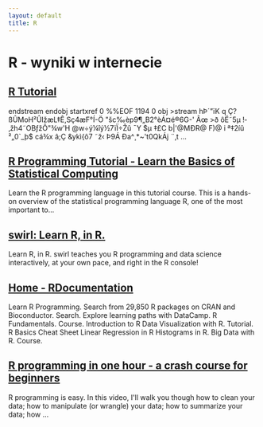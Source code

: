 ```yaml
---
layout: default
title: R
---
```

# **R - wyniki w internecie**
## [ R Tutorial](https://www.stat.purdue.edu/scs/docs/R_Tutorial.pdf)
endstream endobj startxref 0 %%EOF 1194 0 obj >stream hÞ´"ïK q Ç?ßÛMoH²ÛlžæL‡Ê,Sç4æF°Í-Ö "šc‰èp9¶„B2°èÁ¤é®6G-' Âœ >ð ôË˜5µ !­ ‚žh4˜OBƒžÔ"¾w'H @w÷ý¼îý½7ïÏ÷Žû ¯Y $µ ‡£C b|'@MÐR@ F)@ i ª‡2íû ²„0`_þ$ cá¾x â;Ç &ykì{ô7 ˜ž‹­ Þ9Á Ða^¸*~'t0QkÁj ¨‚t ...
## [R Programming Tutorial - Learn the Basics of Statistical Computing](https://www.youtube.com/watch?v=_V8eKsto3Ug)
Learn the R programming language in this tutorial course. This is a hands-on overview of the statistical programming language R, one of the most important to...
## [swirl: Learn R, in R.](https://swirlstats.com/)
Learn R, in R. swirl teaches you R programming and data science interactively, at your own pace, and right in the R console!
## [Home - RDocumentation](https://www.rdocumentation.org/)
Learn R Programming. Search from 29,850 R packages on CRAN and Bioconductor. Search. Explore learning paths with DataCamp. R Fundamentals. Course. Introduction to R Data Visualization with R. Tutorial. R Basics Cheat Sheet Linear Regression in R Histograms in R. Big Data with R. Course.
## [R programming in one hour - a crash course for beginners](https://www.youtube.com/watch?v=eR-XRSKsuR4)
R programming is easy. In this video, I'll walk you though how to clean your data; how to manipulate (or wrangle) your data; how to summarize your data; how ...
